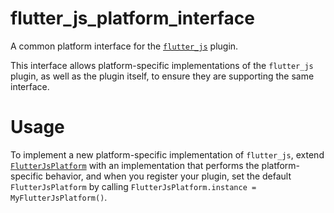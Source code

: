 # flutter_js_platform_interface

A common platform interface for the [`flutter_js`][1] plugin.

This interface allows platform-specific implementations of the `flutter_js`
plugin, as well as the plugin itself, to ensure they are supporting the
same interface.

# Usage

To implement a new platform-specific implementation of `flutter_js`, extend
[`FlutterJsPlatform`][2] with an implementation that performs the
platform-specific behavior, and when you register your plugin, set the default
`FlutterJsPlatform` by calling
`FlutterJsPlatform.instance = MyFlutterJsPlatform()`.

[1]: ../../flutter_js
[2]: lib/flutter_js_platform_interface.dart